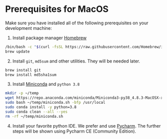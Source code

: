 # Prerequisites for MacOS

Make sure you have installed all of the following prerequisites on your development machine:

1. Install package manager [Homebrew](https://brew.sh/) 

```sh
/bin/bash -c "$(curl -fsSL https://raw.githubusercontent.com/Homebrew/install/master/install.sh)"
brew update
```

2. Install `git`, `md5sum` and other utilities. They will be needed later.

```sh
brew install git
brew install md5sha1sum
```

3. Install [Miniconda](https://docs.conda.io/en/latest/miniconda.html) and `python 3.8`

```sh
mkdir -p ~/temp
wget https://repo.anaconda.com/miniconda/Miniconda3-py38_4.8.3-MacOSX-x86_64.sh -O ~/temp/miniconda.sh
sudo bash ~/temp/miniconda.sh -bfp /usr/local
sudo conda install -y python=3.8
sudo conda clean --all --yes
rm -rf ~/temp/miniconda.sh
```

4. Install your favorite python IDE. We prefer and use [Pycharm](https://www.jetbrains.com/pycharm/download/#section=mac). The further steps will be shown using Pycharm CE (Community Edition).

